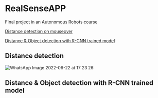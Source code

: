 # RealSenseAPP
Final project in an Autonomous Robots course

[Distance detection on mouseover](https://www.youtube.com/watch?v=9d2RUm9746c)

[Distance & Object detection with R-CNN trained model](https://www.youtube.com/watch?v=XrRwx00MB7U)



## Distance detection
![WhatsApp Image 2022-06-22 at 17 23 26](https://user-images.githubusercontent.com/63556870/175053597-4e339ed9-ed4c-4ba7-857f-f06e29588381.jpeg)



## Distance & Object detection with R-CNN trained model
